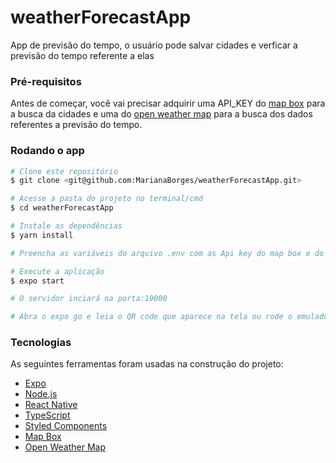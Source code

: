 # weatherForecastApp
App de previsão do tempo, o usuário pode salvar cidades e verficar a previsão do tempo referente a elas

### Pré-requisitos

Antes de começar, você vai precisar adquirir uma API_KEY do [map box](https://www.mapbox.com/) para a busca da cidades e uma do [open weather map](https://openweathermap.org/api) para a busca dos dados referentes a previsão do tempo.

### Rodando o app

```bash
# Clone este repositório
$ git clone <git@github.com:MarianaBorges/weatherForecastApp.git>

# Acesse a pasta do projeto no terminal/cmd
$ cd weatherForecastApp

# Instale as dependências
$ yarn install

# Preencha as variáveis do arquivo .env com as Api key do map box e do Open Weather

# Execute a aplicação
$ expo start

# O servidor inciará na porta:19000

# Abra o expo go e leia o QR code que aparece na tela ou rode o emulador
```

### Tecnologias

As seguintes ferramentas foram usadas na construção do projeto:

- [Expo](https://expo.io/)
- [Node.js](https://nodejs.org/en/)
- [React Native](https://reactnative.dev/)
- [TypeScript](https://www.typescriptlang.org/)
- [Styled Components](https://styled-components.com/)
- [Map Box](https://www.mapbox.com/)
- [Open Weather Map](https://openweathermap.org/api)
